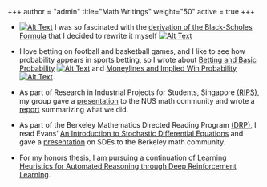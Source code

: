 +++
author = "admin"
title="Math Writings"
weight="50"
active = true
+++

* [![Alt Text](/img/pdf.gif)](/pdf/BSPaper.pdf) I was so fascinated with the [derivation of the Black-Scholes Formula](/pdf/BSPaper.pdf) that I decided to rewrite it myself [![Alt Text](/img/pdf.gif)](/pdf/BSPaper.pdf)

* I love betting on football and basketball games, and I like to see how probability appears in sports betting, so I wrote about [Betting and Basic Probability](/pdf/Betting.pdf) [![Alt Text](/img/pdf.gif)](/pdf/Betting.pdf) and [Moneylines and Implied Win Probability](/pdf/Moneylines.pdf) [![Alt Text](/img/pdf.gif)](/pdf/Moneylines.pdf).

* As part of Research in Industrial Projects for Students, Singapore [(RIPS)](https://www.ipam.ucla.edu/programs/student-research-programs/research-in-industrial-projects-for-students-rips-2019-singapore/), my group gave a [presentation](/pdf/CoqBeamerTalk.pdf) to the NUS math community and wrote a [report](pdf/RIPS_Report.pdf) summarizing what we did.
    
* As part of the Berkeley Mathematics Directed Reading Program [(DRP)](https://math.berkeley.edu/wp/drp/), I read Evans’ [An Introduction to Stochastic Differential Equations](/pdf/EvansSDE.pdf) and gave a [presentation](/pdf/SDEbeamer.pdf) on SDEs to the Berkeley math community.

* For my honors thesis, I am pursuing a continuation of [Learning Heuristics for Automated Reasoning through Deep Reinforcement Learning](https://arxiv.org/abs/1807.08058).

